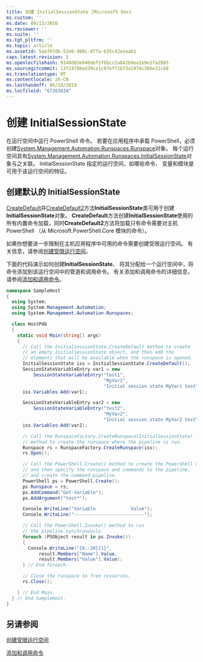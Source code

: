 ```yaml
---
title: 创建 InitialSessionState |Microsoft Docs
ms.custom: ''
ms.date: 09/13/2016
ms.reviewer: ''
ms.suite: ''
ms.tgt_pltfrm: ''
ms.topic: article
ms.assetid: 5ae707db-52e0-408c-87fa-b35c42eaaab1
caps.latest.revision: 5
ms.openlocfilehash: 9140d03e046def2fbbcc2a842b9ea1b9e1fa2985
ms.sourcegitcommit: 13f24786ed39ca1c07eff2b73a1974c366e31cb8
ms.translationtype: MT
ms.contentlocale: zh-CN
ms.lasthandoff: 06/19/2019
ms.locfileid: "67263834"
---
```

# <a name="creating-an-initialsessionstate"></a>创建 InitialSessionState

在运行空间中运行 PowerShell 命令。
若要在应用程序中承载 PowerShell，必须创建[System.Management.Automation.Runspaces.Runspace](/dotnet/api/System.Management.Automation.Runspaces.Runspace)对象。
每个运行空间具有[System.Management.Automation.Runspaces.InitialSessionState](/dotnet/api/System.Management.Automation.Runspaces.InitialSessionState)对象与之关联。
InitialSessionState 指定的运行空间，如哪些命令、 变量和模块是可用于该运行空间的特征。

## <a name="create-a-default-initialsessionstate"></a>创建默认的 InitialSessionState

[CreateDefault](/dotnet/api/System.Management.Automation.Runspaces.InitialSessionState.CreateDefault)并[CreateDefault2](/dotnet/api/System.Management.Automation.Runspaces.InitialSessionState.CreateDefault2)方法**InitialSessionState**类可用于创建**InitialSessionState**对象。
**CreateDefault**方法创建**InitialSessionState**使用的所有内置命令加载，同时**CreateDefault2**方法将加载只有命令需要对主机 PowerShell （从 Microsoft.PowerShell.Core 模块的命令）。

如果你想要进一步限制在主机应用程序中可用的命令需要创建受限运行空间。
有关信息，请参阅[创建受限运行空间](creating-a-constrained-runspace.md)。

下面的代码演示如何创建**InitialSessionState**、 将其分配给一个运行空间中，将命令添加到该运行空间中的管道和调用命令。
有关添加和调用命令的详细信息，请参阅[添加和调用命令](adding-and-invoking-commands.md)。

```csharp
namespace SampleHost
{
  using System;
  using System.Management.Automation;
  using System.Management.Automation.Runspaces;

  class HostP4b
  {
    static void Main(string[] args)
    {
      // Call the InitialSessionState.CreateDefault method to create
      // an empty InitialSessionState object, and then add the
      // elements that will be available when the runspace is opened.
      InitialSessionState iss = InitialSessionState.CreateDefault();
      SessionStateVariableEntry var1 = new
          SessionStateVariableEntry("test1",
                                    "MyVar1",
                                    "Initial session state MyVar1 test");
      iss.Variables.Add(var1);

      SessionStateVariableEntry var2 = new
          SessionStateVariableEntry("test2",
                                    "MyVar2",
                                    "Initial session state MyVar2 test");
      iss.Variables.Add(var2);

      // Call the RunspaceFactory.CreateRunspace(InitialSessionState)
      // method to create the runspace where the pipeline is run.
      Runspace rs = RunspaceFactory.CreateRunspace(iss);
      rs.Open();

      // Call the PowerShell.Create() method to create the PowerShell object,
      // and then specify the runspace and commands to the pipeline.
      // and create the command pipeline.
      PowerShell ps = PowerShell.Create();
      ps.Runspace = rs;
      ps.AddCommand("Get-Variable");
      ps.AddArgument("test*");

      Console.WriteLine("Variable             Value");
      Console.WriteLine("--------------------------");

      // Call the PowerShell.Invoke() method to run
      // the pipeline synchronously.
      foreach (PSObject result in ps.Invoke())
      {
        Console.WriteLine("{0,-20}{1}",
            result.Members["Name"].Value,
            result.Members["Value"].Value);
      } // End foreach.

      // Close the runspace to free resources.
      rs.Close();

    } // End Main.
  } // End SampleHost.
}
```

## <a name="see-also"></a>另请参阅

[创建受限运行空间](creating-a-constrained-runspace.md)

[添加和调用命令](adding-and-invoking-commands.md)
